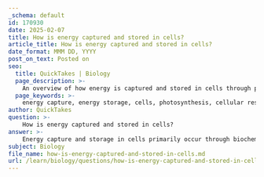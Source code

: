 ```yaml
---
_schema: default
id: 170930
date: 2025-02-07
title: How is energy captured and stored in cells?
article_title: How is energy captured and stored in cells?
date_format: MMM DD, YYYY
post_on_text: Posted on
seo:
  title: QuickTakes | Biology
  page_description: >-
    An overview of how energy is captured and stored in cells through photosynthesis and cellular respiration, highlighting the roles of ATP, glucose, carbohydrates, and lipids.
  page_keywords: >-
    energy capture, energy storage, cells, photosynthesis, cellular respiration, ATP, glucose, biochemical processes, chloroplasts, mitochondria, carbohydrates, lipids, glycolysis, energy metabolism
author: QuickTakes
question: >-
    How is energy captured and stored in cells?
answer: >-
    Energy capture and storage in cells primarily occur through biochemical processes such as photosynthesis and cellular respiration. Here’s a detailed explanation of how this happens:\n\n### Photosynthesis\nIn plants, algae, and some bacteria, energy is captured from sunlight through the process of photosynthesis. This process takes place in the chloroplasts and can be summarized by the equation:\n\n$$\n6CO_2 + 6H_2O + \text{light} \rightarrow C_6H_{12}O_6 + 6O_2\n$$\n\nDuring photosynthesis, light energy is converted into chemical energy stored in glucose molecules. The glucose produced serves as a primary energy source for the plant and, indirectly, for other organisms that consume it.\n\n### Cellular Respiration\nOnce glucose is produced, it can be utilized by cells through cellular respiration, which occurs in the mitochondria. The general equation for cellular respiration is:\n\n$$\nC_6H_{12}O_6 + 6O_2 \rightarrow 6CO_2 + 6H_2O + \text{energy (ATP)}\n$$\n\nIn this process, glucose is broken down in the presence of oxygen to release energy, which is captured in the form of adenosine triphosphate (ATP). ATP is the primary energy carrier in cells, and its high-energy phosphate bonds can be broken to release energy for various cellular functions.\n\n### Energy Storage Mechanisms\n1. **ATP**: The most immediate form of energy storage in cells is ATP. It consists of adenine, ribose, and three phosphate groups. The energy is stored in the high-energy bonds between the phosphate groups, which can be hydrolyzed to release energy when needed.\n\n2. **Carbohydrates and Lipids**: In addition to ATP, cells store energy in the form of larger molecules such as carbohydrates (e.g., glycogen in animals and starch in plants) and lipids (fats). These molecules can be broken down through metabolic pathways to produce ATP when energy demands increase.\n\n### Glycolysis\nOne of the key pathways in energy capture is glycolysis, which is the first step in glucose metabolism. Glycolysis converts glucose into pyruvate while producing a small amount of ATP. This process involves multiple enzymatic steps, allowing for the gradual release of energy, which can be efficiently captured and utilized by the cell.\n\n### Conclusion\nIn summary, energy is captured and stored in cells through the processes of photosynthesis and cellular respiration, with ATP serving as the primary energy currency. Additionally, cells utilize carbohydrates and lipids as energy reserves, ensuring they can meet their energy needs efficiently.
subject: Biology
file_name: how-is-energy-captured-and-stored-in-cells.md
url: /learn/biology/questions/how-is-energy-captured-and-stored-in-cells
---
```


&nbsp;